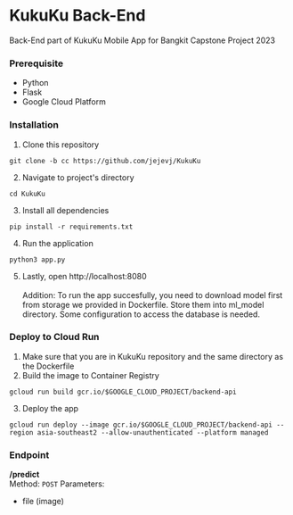 # KukuKu Back-End
Back-End part of KukuKu Mobile App for Bangkit Capstone Project 2023

### Prerequisite
- Python
- Flask
- Google Cloud Platform


### Installation
1. Clone this repository
```
git clone -b cc https://github.com/jejevj/KukuKu
```
2. Navigate to project's directory
```
cd KukuKu
```
3. Install all dependencies
```
pip install -r requirements.txt
```
4. Run the application
```
python3 app.py
```
5. Lastly, open http://localhost:8080 <br><br>
Addition: To run the app succesfully, you need to download model first from storage we provided in Dockerfile. Store them into ml_model directory. Some configuration to access the database is needed.

### Deploy to Cloud Run
1. Make sure that you are in KukuKu repository and the same directory as the Dockerfile
2. Build the image to Container Registry
```
gcloud run build gcr.io/$GOOGLE_CLOUD_PROJECT/backend-api
```
3. Deploy the app
```
gcloud run deploy --image gcr.io/$GOOGLE_CLOUD_PROJECT/backend-api --region asia-southeast2 --allow-unauthenticated --platform managed
```
### Endpoint
**/predict** <br>
Method: `POST`
Parameters: 
- file (image)

